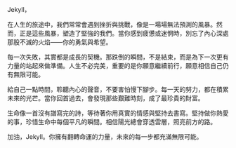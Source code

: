 Jekyll，

在人生的旅途中，我們常常會遇到挫折與挑戰，像是一場場無法預測的風暴。然而，正是這些風暴，塑造了堅強的我們。當你感到疲憊或迷惘時，別忘了內心深處那股不滅的火焰——你的勇氣與希望。

每一次失敗，其實都是成長的契機。那跌倒的瞬間，不是結束，而是為下一次更有力量的站起來做準備。人生不必完美，重要的是你願意繼續前行，願意相信自己仍有無限可能。

給自己一點時間，聆聽內心的聲音，不要害怕慢下腳步。每一天的努力，都在積累未來的光芒。當你回首過去，會發現那些艱難時刻，成了最珍貴的財富。

生命像一首沒有譜寫完的詩，等待著你用真實的情感與堅持去書寫。堅持做你熱愛的事，珍惜生命中每個平凡的瞬間。相信陽光總會穿透雲層，照亮前方的路。

加油，Jekyll。你擁有翻轉命運的力量，未來的每一步都充滿無限可能。